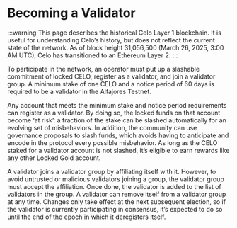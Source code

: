 # Becoming a Validator

:::warning
This page describes the historical Celo Layer 1 blockchain. It is useful for understanding Celo’s history, but does not reflect the current state of the network. As of block height 31,056,500 (March 26, 2025, 3:00 AM UTC), Celo has transitioned to an Ethereum Layer 2.
:::

To participate in the network, an operator must put up a slashable commitment of locked CELO, register as a validator, and join a validator group. A minimum stake of one CELO and a notice period of 60 days is required to be a validator in the Alfajores Testnet.

Any account that meets the minimum stake and notice period requirements can register as a validator. By doing so, the locked funds on that account become ‘at risk’: a fraction of the stake can be slashed automatically for an evolving set of misbehaviors. In addition, the community can use governance proposals to slash funds, which avoids having to anticipate and encode in the protocol every possible misbehavior. As long as the CELO staked for a validator account is not slashed, it’s eligible to earn rewards like any other Locked Gold account.

A validator joins a validator group by affiliating itself with it. However, to avoid untrusted or malicious validators joining a group, the validator group must accept the affiliation. Once done, the validator is added to the list of validators in the group. A validator can remove itself from a validator group at any time. Changes only take effect at the next subsequent election, so if the validator is currently participating in consensus, it’s expected to do so until the end of the epoch in which it deregisters itself.
